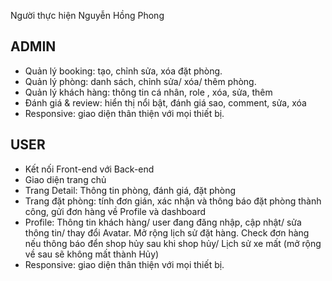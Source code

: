 Người thực hiện Nguyễn Hồng Phong
## ADMIN
- Quản lý booking: tạo, chỉnh sửa, xóa đặt phòng.
- Quản lý phòng: danh sách, chỉnh sửa/ xóa/ thêm phòng.
- Quản lý khách hàng: thông tin cá nhân, role , xóa, sửa, thêm
- Đánh giá & review: hiển thị nổi bật, đánh giá sao, comment, sửa, xóa
- Responsive: giao diện thân thiện với mọi thiết bị.
## USER
- Kết nối Front-end với Back-end
- Giao diện trang chủ
- Trang Detail: Thông tin phòng, đánh giá, đặt phòng
- Trang đặt phòng: tính đơn gián, xác nhận và thông báo đặt phòng thành công, gửi đơn hàng về Profile và dashboard
- Profile: Thông tin khách hàng/ user đang đăng nhập, cập nhật/ sửa thông tin/ thay đổi Avatar. Mở rộng lịch sử đặt hàng. Check đơn hàng nếu thông báo đển shop hủy sau khi shop hủy/ Lịch sử xe mất (mở rộng về sau sẽ không mất thành Hủy)
- Responsive: giao diện thân thiện với mọi thiết bị.
